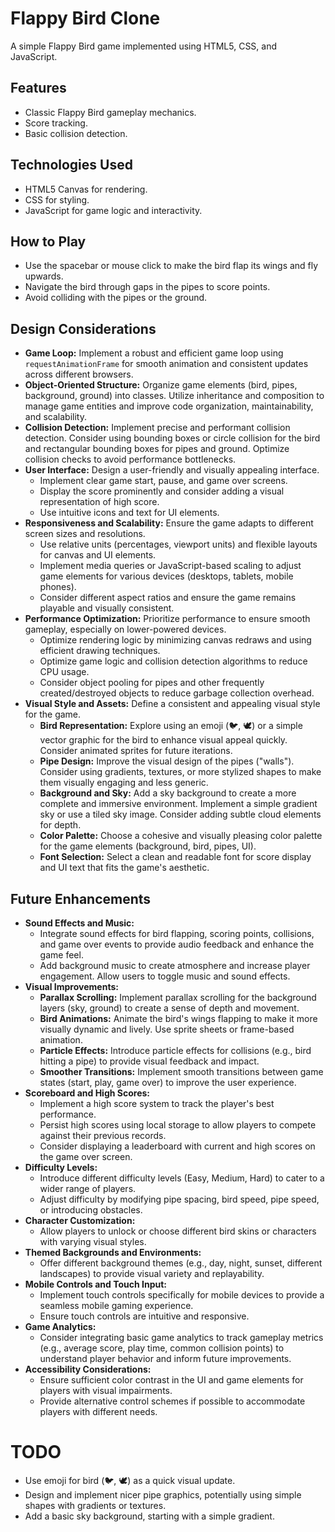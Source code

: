 # Flappy Bird Clone

A simple Flappy Bird game implemented using HTML5, CSS, and JavaScript.

## Features

-   Classic Flappy Bird gameplay mechanics.
-   Score tracking.
-   Basic collision detection.

## Technologies Used

-   HTML5 Canvas for rendering.
-   CSS for styling.
-   JavaScript for game logic and interactivity.

## How to Play

-   Use the spacebar or mouse click to make the bird flap its wings and fly upwards.
-   Navigate the bird through gaps in the pipes to score points.
-   Avoid colliding with the pipes or the ground.

## Design Considerations

-   **Game Loop:** Implement a robust and efficient game loop using `requestAnimationFrame` for smooth animation and consistent updates across different browsers.
-   **Object-Oriented Structure:** Organize game elements (bird, pipes, background, ground) into classes. Utilize inheritance and composition to manage game entities and improve code organization, maintainability, and scalability.
-   **Collision Detection:** Implement precise and performant collision detection. Consider using bounding boxes or circle collision for the bird and rectangular bounding boxes for pipes and ground. Optimize collision checks to avoid performance bottlenecks.
-   **User Interface:** Design a user-friendly and visually appealing interface.
    -   Implement clear game start, pause, and game over screens.
    -   Display the score prominently and consider adding a visual representation of high score.
    -   Use intuitive icons and text for UI elements.
-   **Responsiveness and Scalability:** Ensure the game adapts to different screen sizes and resolutions.
    -   Use relative units (percentages, viewport units) and flexible layouts for canvas and UI elements.
    -   Implement media queries or JavaScript-based scaling to adjust game elements for various devices (desktops, tablets, mobile phones).
    -   Consider different aspect ratios and ensure the game remains playable and visually consistent.
-   **Performance Optimization:** Prioritize performance to ensure smooth gameplay, especially on lower-powered devices.
    -   Optimize rendering logic by minimizing canvas redraws and using efficient drawing techniques.
    -   Optimize game logic and collision detection algorithms to reduce CPU usage.
    -   Consider object pooling for pipes and other frequently created/destroyed objects to reduce garbage collection overhead.
-   **Visual Style and Assets:** Define a consistent and appealing visual style for the game.
    -   **Bird Representation:** Explore using an emoji (🐦, 🕊️) or a simple vector graphic for the bird to enhance visual appeal quickly. Consider animated sprites for future iterations.
    -   **Pipe Design:** Improve the visual design of the pipes ("walls"). Consider using gradients, textures, or more stylized shapes to make them visually engaging and less generic.
    -   **Background and Sky:** Add a sky background to create a more complete and immersive environment. Implement a simple gradient sky or use a tiled sky image. Consider adding subtle cloud elements for depth.
    -   **Color Palette:** Choose a cohesive and visually pleasing color palette for the game elements (background, bird, pipes, UI).
    -   **Font Selection:** Select a clean and readable font for score display and UI text that fits the game's aesthetic.

## Future Enhancements

-   **Sound Effects and Music:**
    -   Integrate sound effects for bird flapping, scoring points, collisions, and game over events to provide audio feedback and enhance the game feel.
    -   Add background music to create atmosphere and increase player engagement. Allow users to toggle music and sound effects.
-   **Visual Improvements:**
    -   **Parallax Scrolling:** Implement parallax scrolling for the background layers (sky, ground) to create a sense of depth and movement.
    -   **Bird Animations:** Animate the bird's wings flapping to make it more visually dynamic and lively. Use sprite sheets or frame-based animation.
    -   **Particle Effects:** Introduce particle effects for collisions (e.g., bird hitting a pipe) to provide visual feedback and impact.
    -   **Smoother Transitions:** Implement smooth transitions between game states (start, play, game over) to improve the user experience.
-   **Scoreboard and High Scores:**
    -   Implement a high score system to track the player's best performance.
    -   Persist high scores using local storage to allow players to compete against their previous records.
    -   Consider displaying a leaderboard with current and high scores on the game over screen.
-   **Difficulty Levels:**
    -   Introduce different difficulty levels (Easy, Medium, Hard) to cater to a wider range of players.
    -   Adjust difficulty by modifying pipe spacing, bird speed, pipe speed, or introducing obstacles.
-   **Character Customization:**
    -   Allow players to unlock or choose different bird skins or characters with varying visual styles.
-   **Themed Backgrounds and Environments:**
    -   Offer different background themes (e.g., day, night, sunset, different landscapes) to provide visual variety and replayability.
-   **Mobile Controls and Touch Input:**
    -   Implement touch controls specifically for mobile devices to provide a seamless mobile gaming experience.
    -   Ensure touch controls are intuitive and responsive.
-   **Game Analytics:**
    -   Consider integrating basic game analytics to track gameplay metrics (e.g., average score, play time, common collision points) to understand player behavior and inform future improvements.
-   **Accessibility Considerations:**
    -   Ensure sufficient color contrast in the UI and game elements for players with visual impairments.
    -   Provide alternative control schemes if possible to accommodate players with different needs.

# TODO

-   Use emoji for bird (🐦, 🕊️) as a quick visual update.
-   Design and implement nicer pipe graphics, potentially using simple shapes with gradients or textures.
-   Add a basic sky background, starting with a simple gradient.
